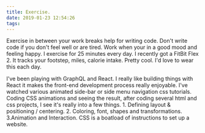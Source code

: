 ```yaml
---
title: Exercise.
date: 2019-01-23 12:54:26
tags:
---
```


Exercise in between your work breaks help for writing code. Don't write code if you don't feel well or are tired. Work when your in a good mood and feeling happy. I exercise for 25 minutes every day. I recently got a FitBit Flex 2. It tracks your footstep, miles, calorie intake. Pretty cool. I'd love to wear this each day. 

I've been playing with GraphQL and React. I really like building things with React it makes the front-end development process really enjoyable. I've watched various animated side-bar or side menu navigation css tutorials. Coding CSS animations and seeing the result, after coding several html and css projects, I see it's really into a few things. 1. Defining layout & positioning / centering. 2. Coloring, font, shapes and transformations. 3.Animation and Interaction. CSS is a boatload of instructions to set up a website.

